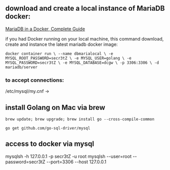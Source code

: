 ## download and create a local instance of MariaDB docker:
[MariaDB in a Docker, Complete Guide](https://mariadb.com/kb/en/installing-and-using-mariadb-via-docker/)

if you had Docker running on your local machine, this command download, create and instance the latest mariadb docker image:

`docker container run \
        --name dbmarialocal \
        -e MYSQL_ROOT_PASSWORD=secr3tZ \
        -e MYSQL_USER=golang \
        -e MYSQL_PASSWORD=secr3tZ \
        -e MYSQL_DATABASE=dcgw \
        -p 3306:3306 \
        -d mariadb/server`

### to accept connections:
/etc/mysql/my.cnf -> 

 ## install Golang on Mac via brew

`brew update; brew upgrade; brew install go --cross-compile-common`

`go get github.com/go-sql-driver/mysql`

## access to docker via mysql

mysqlsh -h 127.0.0.1 -p secr3tZ -u root
mysqlsh --user=root --password=secr3tZ --port=3306 --host 127.0.0.1
